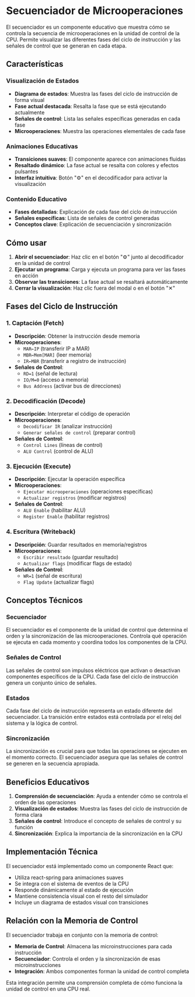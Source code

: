 # Secuenciador de Microoperaciones

El secuenciador es un componente educativo que muestra cómo se controla la secuencia de microoperaciones en la unidad de control de la CPU. Permite visualizar las diferentes fases del ciclo de instrucción y las señales de control que se generan en cada etapa.

## Características

### Visualización de Estados
- **Diagrama de estados**: Muestra las fases del ciclo de instrucción de forma visual
- **Fase actual destacada**: Resalta la fase que se está ejecutando actualmente
- **Señales de control**: Lista las señales específicas generadas en cada fase
- **Microoperaciones**: Muestra las operaciones elementales de cada fase

### Animaciones Educativas
- **Transiciones suaves**: El componente aparece con animaciones fluidas
- **Resaltado dinámico**: La fase actual se resalta con colores y efectos pulsantes
- **Interfaz intuitiva**: Botón "⚙️" en el decodificador para activar la visualización

### Contenido Educativo
- **Fases detalladas**: Explicación de cada fase del ciclo de instrucción
- **Señales específicas**: Lista de señales de control generadas
- **Conceptos clave**: Explicación de secuenciación y sincronización

## Cómo usar

1. **Abrir el secuenciador**: Haz clic en el botón "⚙️" junto al decodificador en la unidad de control
2. **Ejecutar un programa**: Carga y ejecuta un programa para ver las fases en acción
3. **Observar las transiciones**: La fase actual se resaltará automáticamente
4. **Cerrar la visualización**: Haz clic fuera del modal o en el botón "✕"

## Fases del Ciclo de Instrucción

### 1. Captación (Fetch)
- **Descripción**: Obtener la instrucción desde memoria
- **Microoperaciones**: 
  - `MAR←IP` (transferir IP a MAR)
  - `MBR←Mem[MAR]` (leer memoria)
  - `IR←MBR` (transferir a registro de instrucción)
- **Señales de Control**:
  - `RD=1` (señal de lectura)
  - `IO/M=0` (acceso a memoria)
  - `Bus Address` (activar bus de direcciones)

### 2. Decodificación (Decode)
- **Descripción**: Interpretar el código de operación
- **Microoperaciones**:
  - `Decodificar IR` (analizar instrucción)
  - `Generar señales de control` (preparar control)
- **Señales de Control**:
  - `Control Lines` (líneas de control)
  - `ALU Control` (control de ALU)

### 3. Ejecución (Execute)
- **Descripción**: Ejecutar la operación específica
- **Microoperaciones**:
  - `Ejecutar microoperaciones` (operaciones específicas)
  - `Actualizar registros` (modificar registros)
- **Señales de Control**:
  - `ALU Enable` (habilitar ALU)
  - `Register Enable` (habilitar registros)

### 4. Escritura (Writeback)
- **Descripción**: Guardar resultados en memoria/registros
- **Microoperaciones**:
  - `Escribir resultado` (guardar resultado)
  - `Actualizar flags` (modificar flags de estado)
- **Señales de Control**:
  - `WR=1` (señal de escritura)
  - `Flag Update` (actualizar flags)

## Conceptos Técnicos

### Secuenciador
El secuenciador es el componente de la unidad de control que determina el orden y la sincronización de las microoperaciones. Controla qué operación se ejecuta en cada momento y coordina todos los componentes de la CPU.

### Señales de Control
Las señales de control son impulsos eléctricos que activan o desactivan componentes específicos de la CPU. Cada fase del ciclo de instrucción genera un conjunto único de señales.

### Estados
Cada fase del ciclo de instrucción representa un estado diferente del secuenciador. La transición entre estados está controlada por el reloj del sistema y la lógica de control.

### Sincronización
La sincronización es crucial para que todas las operaciones se ejecuten en el momento correcto. El secuenciador asegura que las señales de control se generen en la secuencia apropiada.

## Beneficios Educativos

1. **Comprensión de secuenciación**: Ayuda a entender cómo se controla el orden de las operaciones
2. **Visualización de estados**: Muestra las fases del ciclo de instrucción de forma clara
3. **Señales de control**: Introduce el concepto de señales de control y su función
4. **Sincronización**: Explica la importancia de la sincronización en la CPU

## Implementación Técnica

El secuenciador está implementado como un componente React que:
- Utiliza react-spring para animaciones suaves
- Se integra con el sistema de eventos de la CPU
- Responde dinámicamente al estado de ejecución
- Mantiene consistencia visual con el resto del simulador
- Incluye un diagrama de estados visual con transiciones

## Relación con la Memoria de Control

El secuenciador trabaja en conjunto con la memoria de control:
- **Memoria de Control**: Almacena las microinstrucciones para cada instrucción
- **Secuenciador**: Controla el orden y la sincronización de esas microinstrucciones
- **Integración**: Ambos componentes forman la unidad de control completa

Esta integración permite una comprensión completa de cómo funciona la unidad de control en una CPU real. 